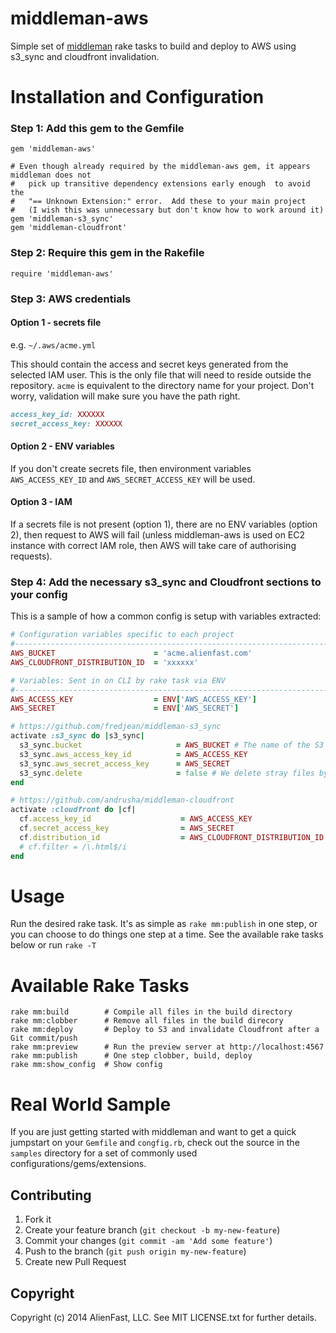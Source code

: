 middleman-aws
=============

Simple set of [middleman](http://middlemanapp.com/) rake tasks to build and deploy to AWS using s3_sync and cloudfront invalidation.

# Installation and Configuration

### Step 1: Add this gem to the Gemfile

    gem 'middleman-aws'

    # Even though already required by the middleman-aws gem, it appears middleman does not
    #   pick up transitive dependency extensions early enough  to avoid the
    #   "== Unknown Extension:" error.  Add these to your main project
    #   (I wish this was unnecessary but don't know how to work around it)
    gem 'middleman-s3_sync'
    gem 'middleman-cloudfront'

### Step 2: Require this gem in the Rakefile

    require 'middleman-aws'


### Step 3: AWS credentials

#### Option 1 - secrets file
e.g. `~/.aws/acme.yml`

This should contain the access and secret keys generated from the selected IAM user.  This is the only file that will need to reside outside the repository.  `acme` is equivalent to the directory name for your project.
Don't worry, validation will make sure you have the path right.

```ruby
access_key_id: XXXXXX
secret_access_key: XXXXXX
```

#### Option 2 - ENV variables
If you don't create secrets file, then environment variables `AWS_ACCESS_KEY_ID` and `AWS_SECRET_ACCESS_KEY` will be used. 

#### Option 3 - IAM
If a secrets file is not present (option 1), there are no ENV variables (option 2), then request to AWS will fail (unless middleman-aws is used on EC2 instance with correct IAM role, then AWS will take care of authorising requests).

### Step 4: Add the necessary s3_sync and Cloudfront sections to your config
This is a sample of how a common config is setup with variables extracted:

```ruby
# Configuration variables specific to each project
#------------------------------------------------------------------------
AWS_BUCKET                      = 'acme.alienfast.com'
AWS_CLOUDFRONT_DISTRIBUTION_ID  = 'xxxxxx'

# Variables: Sent in on CLI by rake task via ENV
#------------------------------------------------------------------------
AWS_ACCESS_KEY                  = ENV['AWS_ACCESS_KEY']
AWS_SECRET                      = ENV['AWS_SECRET']

# https://github.com/fredjean/middleman-s3_sync
activate :s3_sync do |s3_sync|
  s3_sync.bucket                     = AWS_BUCKET # The name of the S3 bucket you are targeting. This is globally unique.
  s3_sync.aws_access_key_id          = AWS_ACCESS_KEY
  s3_sync.aws_secret_access_key      = AWS_SECRET
  s3_sync.delete                     = false # We delete stray files by default.
end

# https://github.com/andrusha/middleman-cloudfront
activate :cloudfront do |cf|
  cf.access_key_id                    = AWS_ACCESS_KEY
  cf.secret_access_key                = AWS_SECRET
  cf.distribution_id                  = AWS_CLOUDFRONT_DISTRIBUTION_ID
  # cf.filter = /\.html$/i
end
```

# Usage
Run the desired rake task.  It's as simple as `rake mm:publish` in one step, or you can choose to do things one step at a time.
See the available rake tasks below or run `rake -T`

# Available Rake Tasks

    rake mm:build        # Compile all files in the build directory
    rake mm:clobber      # Remove all files in the build direcory
    rake mm:deploy       # Deploy to S3 and invalidate Cloudfront after a Git commit/push
    rake mm:preview      # Run the preview server at http://localhost:4567
    rake mm:publish      # One step clobber, build, deploy
    rake mm:show_config  # Show config

# Real World Sample
If you are just getting started with middleman and want to get a quick jumpstart on your `Gemfile` and `congfig.rb`,
check out the source in the `samples` directory for a set of commonly used configurations/gems/extensions.

## Contributing
1. Fork it
2. Create your feature branch (`git checkout -b my-new-feature`)
3. Commit your changes (`git commit -am 'Add some feature'`)
4. Push to the branch (`git push origin my-new-feature`)
5. Create new Pull Request

## Copyright

Copyright (c) 2014 AlienFast, LLC. See MIT LICENSE.txt for further details.
